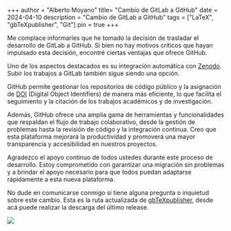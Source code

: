 +++
author = "Alberto Moyano"
title= "Cambio de GitLab a GitHub"
date = 2024-04-10
description = "Cambio de GitLab a GitHub"
tags = ["LaTeX", "gbTeXpublisher", "Git"]
pin = true
+++

Me complace informarles que he tomado la decisión de trasladar el desarrollo de GitLab a GitHub. Si bien no hay motivos críticos que hayan impulsado esta decisión, encontré ciertas ventajas que ofrece GitHub.

<!--more-->

Uno de los aspectos destacados es su integración automática con [Zenodo](https://zenodo.org/). Subir los trabajos a GitLab también sigue siendo una opción.

GitHub permite gestionar los repositorios de código público y la asignación de [DOI](https://es.wikipedia.org/wiki/Identificador_de_objeto_digital) (Digital Object Identifiers) de manera más eficiente, lo que facilita el seguimiento y la citación de los trabajos académicos y de investigación.

Además, GitHub ofrece una amplia gama de herramientas y funcionalidades que respaldan el flujo de trabajo colaborativo, desde la gestión de problemas hasta la revisión de código y la integración continua. Creo que esta plataforma mejorará la productividad y promoverá una mayor transparencia y accesibilidad en nuestros proyectos.

Agradezco el apoyo continuo de todos ustedes durante este proceso de desarrollo. Estoy comprometido con garantizar una migración sin problemas y a brindar el apoyo necesario para que todos puedan adaptarse rápidamente a esta nueva plataforma.

No dude en comunicarse conmigo si tiene alguna pregunta o inquietud sobre este cambio. Esta es la ruta actualizada de [gbTeXpublisher](https://github.com/albertomoyano), desde acá puede realizar la descarga del último release.

![](https://albertomoyano.github.io/blog-gbtexpublisher/images/github.png)




